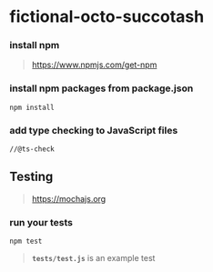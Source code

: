 # fictional-octo-succotash

### install npm
> https://www.npmjs.com/get-npm

### install npm packages from package.json
```
npm install
```

### add type checking to JavaScript files
```
//@ts-check
```

## Testing
> https://mochajs.org


### run your tests
```
npm test
```
> **`tests/test.js`** is an example test